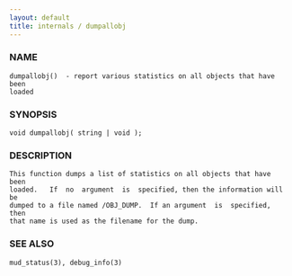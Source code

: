 ```yaml
---
layout: default
title: internals / dumpallobj
---
```


### NAME

    dumpallobj()  - report various statistics on all objects that have been
    loaded

### SYNOPSIS

    void dumpallobj( string | void );

### DESCRIPTION

    This function dumps a list of statistics on all objects that have  been
    loaded.   If  no  argument  is  specified, then the information will be
    dumped to a file named /OBJ_DUMP.  If an argument  is  specified,  then
    that name is used as the filename for the dump.

### SEE ALSO

    mud_status(3), debug_info(3)

